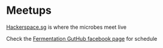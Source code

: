 # Meetups

[Hackerspace.sg](http://www.hackerspace.sg) is where the microbes meet live

Check the [Fermentation GutHub facebook page](http://www.facebook.com/groups/guthub/) for schedule
